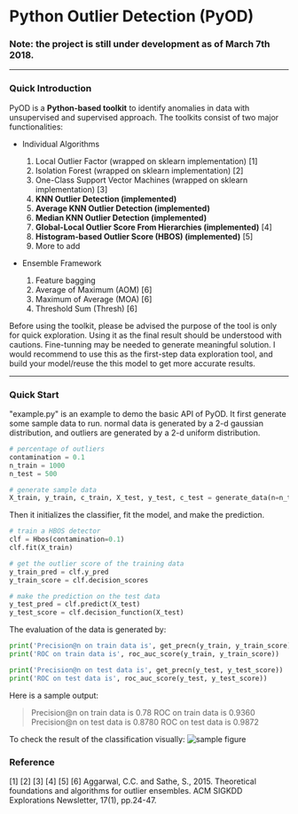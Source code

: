 # Python Outlier Detection (PyOD)

### Note: the project is still under development as of March 7th 2018.

------------

### Quick Introduction
PyOD is a **Python-based toolkit** to identify anomalies in data with unsupervised and supervised approach. The toolkits consist of two major functionalities:
- Individual Algorithms
  1.  Local Outlier Factor (wrapped on sklearn implementation) [1]
  2. Isolation Forest (wrapped on sklearn implementation) [2]
  3. One-Class Support Vector Machines (wrapped on sklearn implementation) [3]
  4. **KNN Outlier Detection (implemented)**
  5. **Average KNN Outlier Detection (implemented)**
  6. **Median KNN Outlier Detection (implemented)**
  7. **Global-Local Outlier Score From Hierarchies (implemented)** [4]
  8. **Histogram-based Outlier Score (HBOS) (implemented)** [5]
  9. More to add

- Ensemble Framework
  1. Feature bagging
  2. Average of Maximum (AOM) [6]
  3. Maximum of Average (MOA) [6]
  4. Threshold Sum (Thresh) [6]
  
Before using the toolkit, please be advised the purpose of the tool is only for quick exploration. Using it as the final result should be understood with cautions. Fine-tunning may be needed to generate meaningful solution. I would recommend to use this as the first-step data exploration tool, and build your model/reuse the this model to get more accurate results.

------------
### Quick Start
"example.py" is an example to demo the basic API of PyOD.
It first generate some sample data to run.  normal data is generated by a 2-d gaussian distribution, and outliers are generated by a 2-d uniform distribution.
````python
# percentage of outliers
contamination = 0.1
n_train = 1000
n_test = 500

# generate sample data
X_train, y_train, c_train, X_test, y_test, c_test = generate_data(n=n_train, contamination=contamination, n_test=n_test)
````
Then it initializes the classifier, fit the model, and make the prediction.
```python
# train a HBOS detector
clf = Hbos(contamination=0.1)
clf.fit(X_train)

# get the outlier score of the training data
y_train_pred = clf.y_pred
y_train_score = clf.decision_scores

# make the prediction on the test data
y_test_pred = clf.predict(X_test)
y_test_score = clf.decision_function(X_test)
```
The evaluation of the data is generated by:
```python
print('Precision@n on train data is', get_precn(y_train, y_train_score))
print('ROC on train data is', roc_auc_score(y_train, y_train_score))

print('Precision@n on test data is', get_precn(y_test, y_test_score))
print('ROC on test data is', roc_auc_score(y_test, y_test_score))
```
Here is a sample output:
> Precision@n on train data is 0.78 
  ROC on train data is 0.9360
  Precision@n on test data is 0.8780
  ROC on test data is 0.9872


To check the result of the classification visually:
![sample figure](https://github.com/yzhao062/Pyod/blob/master/figures/sample.png "sample figure")

### Reference
[1]
[2]
[3]
[4]
[5]
[6] Aggarwal, C.C. and Sathe, S., 2015. Theoretical foundations and algorithms for outlier ensembles. ACM SIGKDD Explorations Newsletter, 17(1), pp.24-47.

